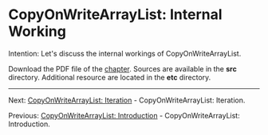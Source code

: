 # CopyOnWriteArrayList: Internal Working

Intention: Let's discuss the internal workings of CopyOnWriteArrayList.

Download the PDF file of the [chapter](chapter_13.pdf). Sources are available in the <b>src</b> directory. 
Additional resource are located in the <b>etc</b> directory.

<hr>

Next: [CopyOnWriteArrayList: Iteration](chapter_14.md "CopyOnWriteArrayList: Iteration") - CopyOnWriteArrayList: Iteration.

Previous: [CopyOnWriteArrayList: Introduction](chapter_12.md "CopyOnWriteArrayList: Introduction") - 
CopyOnWriteArrayList: Introduction.